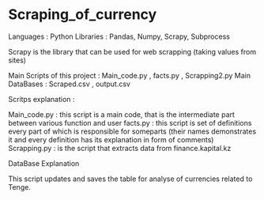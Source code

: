 # Scraping_of_currency

Languages : Python
Libraries : Pandas, Numpy, Scrapy, Subprocess

Scrapy is the library that can be used for web scrapping (taking values from sites)

Main Scripts of this project : Main_code.py , facts.py , Scrapping2.py
Main DataBases               : Scraped.csv , output.csv

Scritps explanation : 

Main_code.py : this script is a main code, that is the intermediate part between various function and user
facts.py     : this script is set of definitions every part of which is responsible for someparts (their names demonstrates it and every definition has its explanation in form of comments)
Scrapping.py : is the script that extracts data from finance.kapital.kz

DataBase Explanation

This script updates and saves the table for analyse of currencies related to Tenge.
